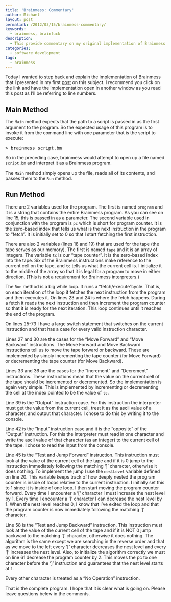 ```yaml
---
title: 'Brainmess: Commentary'
author: Michael
layout: post
permalink: /2012/03/15/brainmess-commentary/
keywords:
  - brainmess, brainfuck
description:
  - This provide commentary on my original implementation of Brainmess. The original name of the language is not safe for work so I use meta tags to include the actual name.
categories:
  - software development
tags:
  - brainmess
---
```

Today I wanted to step back and explain the implementation of Brainmess that I presented in my first [post][1] on this subject. I recommend you click on the link and have the implementation open in another window as you read this post as I&#8217;ll be referring to line numbers.

<!--more-->

## Main Method

The `Main` method expects that the path to a script is passed in as the first argument to the program. So the expected usage of this program is to invoke it from the command line with one parameter that is the script to execute:

<pre>> brainmess script.bm</pre>

So in the preceding case, brainmess would attempt to open up a file named `script.bm` and interpret it as a Brainmess program.

The `Main` method simply opens up the file, reads all of its contents, and passes them to the `Run` method.

## Run Method

There are 2 variables used for the program. The first is named `program` and it is a string that contains the entire Brainmess program. As you can see on line 15, this is passed in as a parameter. The second variable used in conjunction with the program is `pc` which is short for program counter. It is the zero-based index that tells us what is the next instruction in the program to &#8220;fetch&#8221;. It is initially set to 0 so that I start fetching the first instruction.

There are also 2 variables (lines 18 and 19) that are used for the tape (the tape serves as our memory). The first is named `tape` and it is an array of integers. The variable `tc` is our &#8220;tape counter&#8221;. It is the zero-based index into the tape. Six of the Brainmess instructions make reference to the current cell on the tape, and `tc` tells us what the current cell is. I initialize it to the middle of the array so that it is legal for a program to move in either direction. (This is not a requirement for Brainmess interpreters.)

The `Run` method is a big while loop. It runs a &#8220;fetch/execute&#8221;cycle. That is, on each iteration of the loop it fetches the next instruction from the program and then executes it. On lines 23 and 24 is where the fetch happens. During a fetch it reads the next instruction and then increment the program counter so that it is ready for the next iteration. This loop continues until it reaches the end of the program.

On lines 25-73 I have a large switch statement that switches on the current instruction and that has a case for every valid instruction character.

Lines 27 and 30 are the cases for the &#8220;Move Forward&#8221; and &#8220;Move Backward&#8221; instructions. The Move Forward and Move Backward instructions tell us to move the tape forward or backward. These are implemented by simply incrementing the tape counter (for Move Forward) or decrementing the tape counter (for Move Backward).

Lines 33 and 36 are the cases for the &#8220;Increment&#8221; and &#8220;Decrement&#8221; instructions. These instructions mean that the value on the current cell of the tape should be incremented or decremented. So the implementation is again very simple. This is implemented by incrementing or decrementing the cell at the index pointed to be the value of `tc`.

Line 39 is the &#8220;Output&#8221; instruction case. For this instruction the interpreter must get the value from the current cell, treat it as the ascii value of a character, and output that character. I chose to do this by writing it to the console.

Line 42 is the &#8220;Input&#8221; instruction case and it is the &#8220;opposite&#8221; of the &#8220;Output&#8221; instruction. For this the interpreter must read in one character and write the ascii value of that character (as an integer) to the current cell of the tape. I chose to read the input from the console.

Line 45 is the &#8220;Test and Jump Forward&#8221; instruction. This instruction must look at the value of the current cell of the tape and if it is 0 jump to the instruction immediately following the matching &#8216;]&#8217; character, otherwise it does nothing. To implement the jump I use the `nestLevel` variable defined on line 20. This variable keeps track of how deeply nested the program counter is inside of loops relative to the current instruction. I initially set this to 1 since it is inside of one loop. I then start moving the program counter forward. Every time I encounter a &#8216;[&#8216; character I must increase the nest level by 1. Every time I encounter a &#8216;]&#8217; character I can decrease the nest level by 1. When the nest level reaches 0, I know that I&#8217;ve exited the loop and that the program counter is now immediately following the matching &#8216;]&#8217; character.

Line 58 is the &#8220;Test and Jump Backward&#8221; instruction. This instruction must look at the value of the current cell of the tape and if it is NOT 0 jump backward to the matching &#8216;[&#8216; character, otherwise it does nothing. The algorithm is the same except we are searching in the reverse order and that as we move to the left every &#8216;[&#8216; character decreases the nest level and every &#8216;]&#8217; increases the nest level. Also, to initialize the algorithm correctly we must on line 61 decrease the program counter by 2. This moves the pc to one character before the &#8216;]&#8217; instruction and guarantees that the nest level starts at 1.

Every other character is treated as a &#8220;No Operation&#8221; instruction.

That is the complete program. I hope that it is clear what is going on. Please leave questions below in the comments.

 [1]: http://www.loominate.net/2012/03/13/brainmess/ "Brainmess"
